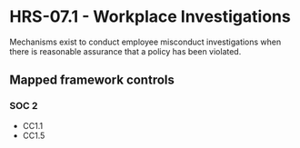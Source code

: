 # HRS-07.1 - Workplace Investigations
Mechanisms exist to conduct employee misconduct investigations when there is reasonable assurance that a policy has been violated. 
## Mapped framework controls
### SOC 2
- CC1.1
- CC1.5
